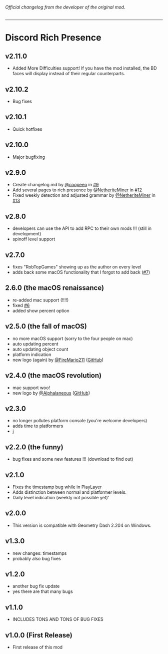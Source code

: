 ###### Official changelog from the developer of the original mod.
---
# Discord Rich Presence
## v2.11.0
* Added More Difficulties support! If you have the mod installed, the BD faces will display instead of their regular counterparts.
## v2.10.2
* Bug fixes
## v2.10.1
* Quick hotfixes
## v2.10.0
* Major bugfixing
## v2.9.0
* Create changelog.md by [@coopeeo](https://github.com/coopeeo) in [#9](https://github.com/TechStudent10/DiscordRPC/pull/9)
* Add several pages to rich presence by [@NetheriteMiner](https://github.com/NetheriteMiner) in [#12](https://github.com/TechStudent10/DiscordRPC/pull/12)
* Fixed weekly detection and adjusted grammar by [@NetheriteMiner](https://github.com/NetheriteMiner) in [#13](https://github.com/TechStudent10/DiscordRPC/pull/13)
## v2.8.0
* developers can use the API to add RPC to their own mods !!! (still in development)
* spinoff level support
## v2.7.0
* fixes "RobTopGames" showing up as the author on every level
* adds back some macOS functionality that I forgot to add back ([#7](https://github.com/TechStudent10/DiscordRPC/issues/7))
## 2.6.0 (the macOS renaissance)
* re-added mac support (!!!!)
* fixed [#6](https://github.com/TechStudent10/DiscordRPC/issues/6)
* added show percent option
## v2.5.0 (the fall of macOS)
* no more macOS support (sorry to the four people on mac)
* auto updating percent
* auto updating object count
* platform indication
* new logo (again) by [@FireMario211](user:6253758) ([GitHub](https://github.com/FireMario211))
## v2.4.0 (the macOS revolution)
* mac support woo!
* new logo by [@Alphalaneous](user:1139015) ([GitHub](https://github.com/Alphalaneous))
## v2.3.0
* no longer pollutes platform console (you're welcome developers)
* adds time to platformers
* j
## v2.2.0 (the funny)
* bug fixes and some new features !!! (download to find out)
## v2.1.0
* Fixes the timestamp bug while in PlayLayer
* Adds distinction between normal and platformer levels.
* Daily level indication (weekly not possible yet)'
## v2.0.0
* This version is compatible with Geometry Dash 2.204 on Windows.
## v1.3.0
* new changes: timestamps
* probably also bug fixes
## v1.2.0
* another bug fix update
* yes there are that many bugs
## v1.1.0
* INCLUDES TONS AND TONS OF BUG FIXES
## v1.0.0 (First Release)
* First release of this mod
